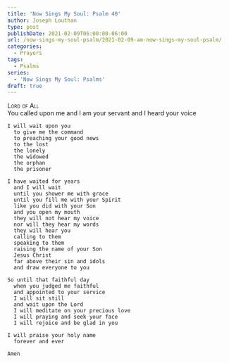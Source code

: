 ```yaml
---
title: 'Now Sings My Soul: Psalm 40'
author: Joseph Louthan
type: post
publishDate: 2021-02-09T06:00:00-06:00
url: /now-sings-my-soul-psalm/2021-02-09-am-now-sings-my-soul-psalm/
categories:
  - Prayers
tags:
  - Psalms
series:
  - 'Now Sings My Soul: Psalms'
draft: true
---
```

<div style="font-variant: small-caps;">
Lord of All
</div>
    You called upon me
      and I am your servant
      and I heard your voice

    I will wait upon you
      to give me the command
      to preaching your good news
      to the lost
      the lonely
      the widowed
      the orphan
      the prisoner

    I have waited for years
      and I will wait
      until you shower me with grace
      until you fill me with your Spirit
      like you did with your Son
      and you open my mouth
      they will not hear my voice
      nor will they hear my words
      they will hear you
      calling to them
      speaking to them
      raising the name of your Son
      Jesus Christ
      far above their sin and idols
      and draw everyone to you

    So until that faithful day
      when you judged me faithful
      and appointed to your service
      I will sit still
      and wait upon the Lord
      I will meditate on your precious love
      I will praying and seek your face
      I will rejoice and be glad in you

    I will praise your holy name
      forever and ever

    Amen
